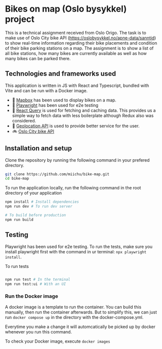 # Bikes on map (Oslo bysykkel) project

This is a technical assignment received from Oslo Origo. The task is to make use of Oslo City bike API (https://oslobysykkel.no/apne-data/sanntid) to show real-time information regarding their bike placements and condition of their bike parking stations on a map. The assignment is to show a list of all bike stations, how many bikes are currently available as well as how many bikes can be parked there.

## Technologies and frameworks used

This application is written in JS with React and Typescript, bundled with Vite and can be run with a Docker image.

- 🗾 [Mapbox](https://docs.mapbox.com/mapbox-gl-js/api/) has been used to display bikes on a map.
- 🐛 [Playwright](https://playwright.dev/) has been used for e2e testing
- 🧠 [React Query](https://tanstack.com/query/v3/docs/react/overview) is used for fetching and caching data. This provides us a simple way to fetch data with less boilerplate although Redux also was considered.
- 📍 [Geolocation API](https://developer.mozilla.org/en-US/docs/Web/API/Geolocation_API) is used to provide better service for the user.
- 🚲 [Oslo City bike API](https://oslobysykkel.no/apne-data/sanntid)

## Installation and setup

Clone the repository by running the following command in your prefered directory.

```bash
git clone https://github.com/miichu/bike-map.git
cd bike-map
```

To run the application locally, run the following command in the root directory of your application

```bash
npm install # Install dependencies
npm run dev # To run dev server

# To build before production
npm run build
```

## Testing

Playwright has been used for e2e testing. To run the tests, make sure you install playwright first with the command in ur terminal: `npx playwright install`.

To run tests

```bash

npm run test # In the terminal
npm run test:ui # With an UI
```

### Run the Docker image

A docker image is a template to run the container. You can build this manually, then run the container afterwards. But to simplify this, we can just run `docker compose up` in the directory with the docker-compose.yml.

Everytime you make a change it will automcatically be picked up by docker whenever you run this command.

To check your Docker image, execute `docker images`
